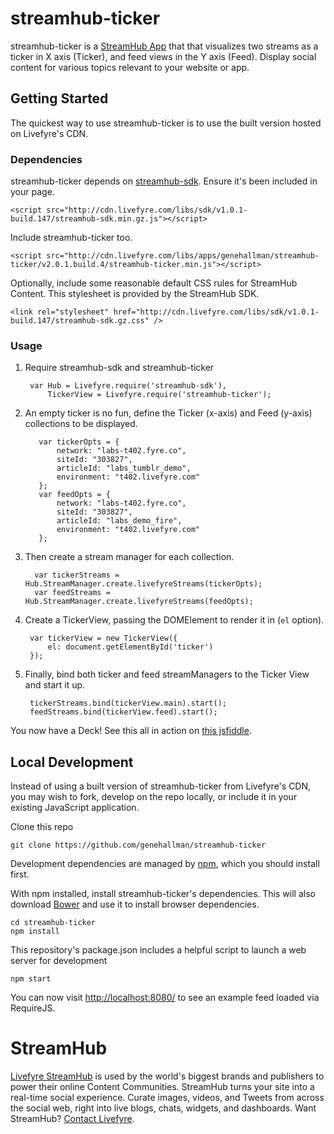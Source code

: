 # streamhub-ticker

streamhub-ticker is a [StreamHub App](http://apps.livefyre.com) that that visualizes two streams as a ticker in X axis (Ticker), and feed views in the Y axis (Feed). Display social content for various topics relevant to your website or app.

## Getting Started

The quickest way to use streamhub-ticker is to use the built version hosted on Livefyre's CDN.

### Dependencies

streamhub-ticker depends on [streamhub-sdk](https://github.com/livefyre/streamhub-sdk). Ensure it's been included in your page.

	<script src="http://cdn.livefyre.com/libs/sdk/v1.0.1-build.147/streamhub-sdk.min.gz.js"></script>

Include streamhub-ticker too.

	<script src="http://cdn.livefyre.com/libs/apps/genehallman/streamhub-ticker/v2.0.1.build.4/streamhub-ticker.min.js"></script>
	
Optionally, include some reasonable default CSS rules for StreamHub Content. This stylesheet is provided by the StreamHub SDK.

    <link rel="stylesheet" href="http://cdn.livefyre.com/libs/sdk/v1.0.1-build.147/streamhub-sdk.gz.css" />

### Usage

1. Require streamhub-sdk and streamhub-ticker

        var Hub = Livefyre.require('streamhub-sdk'),
            TickerView = Livefyre.require('streamhub-ticker');
            
          
1. An empty ticker is no fun, define the Ticker (x-axis) and Feed (y-axis) collections to be displayed.

		  var tickerOpts = {
		      network: "labs-t402.fyre.co",
		      siteId: "303827",
		      articleId: "labs_tumblr_demo",
		      environment: "t402.livefyre.com"
          };
          var feedOpts = {
              network: "labs-t402.fyre.co",
              siteId: "303827",
              articleId: "labs_demo_fire",
              environment: "t402.livefyre.com"
          };

1.  Then create a stream manager for each collection.

          var tickerStreams = Hub.StreamManager.create.livefyreStreams(tickerOpts);
          var feedStreams = Hub.StreamManager.create.livefyreStreams(feedOpts);

1. Create a TickerView, passing the DOMElement to render it in (```el``` option).

        var tickerView = new TickerView({
            el: document.getElementById('ticker')
        });

1. Finally, bind both ticker and feed streamManagers to the Ticker View and start it up.

        tickerStreams.bind(tickerView.main).start();
        feedStreams.bind(tickerView.feed).start();

You now have a Deck! See this all in action on [this jsfiddle](http://jsfiddle.net/Syetu/3/).


## Local Development

Instead of using a built version of streamhub-ticker from Livefyre's CDN, you may wish to fork, develop on the repo locally, or include it in your existing JavaScript application.

Clone this repo

    git clone https://github.com/genehallman/streamhub-ticker

Development dependencies are managed by [npm](https://github.com/isaacs/npm), which you should install first.

With npm installed, install streamhub-ticker's dependencies. This will also download [Bower](https://github.com/bower/bower) and use it to install browser dependencies.

    cd streamhub-ticker
    npm install

This repository's package.json includes a helpful script to launch a web server for development

    npm start

You can now visit [http://localhost:8080/](http://localhost:8080/) to see an example feed loaded via RequireJS.

# StreamHub

[Livefyre StreamHub](http://www.livefyre.com/streamhub/) is used by the world's biggest brands and publishers to power their online Content Communities. StreamHub turns your site into a real-time social experience. Curate images, videos, and Tweets from across the social web, right into live blogs, chats, widgets, and dashboards. Want StreamHub? [Contact Livefyre](http://www.livefyre.com/contact/).
